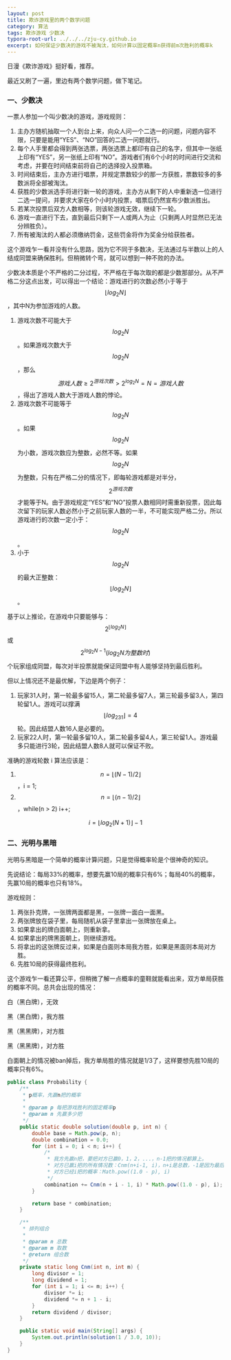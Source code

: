 ```yaml
---
layout: post
title: 欺诈游戏里的两个数学问题
category: 算法
tags: 欺诈游戏 少数决
typora-root-url: ../../../zju-cy.github.io
excerpt: 如何保证少数决的游戏不被淘汰，如何计算以固定概率n获得前m次胜利的概率k
---
```


日漫《欺诈游戏》挺好看，推荐。

最近又刷了一遍，里边有两个数学问题，做下笔记。



### 一、少数决

一票人参加一个叫少数决的游戏，游戏规则：

1. 主办方随机抽取一个人到台上来，向众人问一个二选一的问题，问题内容不限，只要是能用“YES”、“NO”回答的二选一问题就行。
2. 每个人手里都会得到两张选票，两张选票上都印有自己的名字，但其中一张纸上印有“YES”，另一张纸上印有“NO”。游戏者们有6个小时的时间进行交流和考虑，并要在时间结束前将自己的选择投入投票箱。
3. 时间结束后，主办方进行唱票，并规定票数较少的那一方获胜，票数较多的多数派将全部被淘汰。
4. 获胜的少数派选手将进行新一轮的游戏，主办方从剩下的人中重新选一位进行二选一提问，并要求大家在6个小时内投票，唱票后仍然宣布少数派胜出。
5. 若某次投票后双方人数相等，则该轮游戏无效，继续下一轮。
6. 游戏一直进行下去，直到最后只剩下一人或两人为止（只剩两人时显然已无法分辨胜负）。
7. 所有被淘汰的人都必须缴纳罚金，这些罚金将作为奖金分给获胜者。



这个游戏乍一看并没有什么思路，因为它不同于多数决，无法通过与半数以上的人结成同盟来确保胜利。但稍微转个弯，就可以想到一种不败的办法。

少数决本质是个不严格的二分过程，不严格在于每次取的都是少数那部分。从不严格二分这点出发，可以得出一个结论：游戏进行的次数必然小于等于 $$\lfloor log_2N \rfloor$$ ，其中N为参加游戏的人数。

1. 游戏次数不可能大于 $$log_2N$$ 。如果游戏次数大于$$log_2N$$，那么 $$游戏人数 \geq 2^{游戏次数} > 2^{log_2N} = N = 游戏人数$$，得出了游戏人数大于游戏人数的悖论。
2. 游戏次数不可能等于 $$log_2N$$ 。如果 $$log_2N$$ 为小数，游戏次数应为整数，必然不等。如果 $$log_2N$$ 为整数，只有在严格二分的情况下，即每轮游戏都是对半分，$$2^{游戏次数}$$ 才能等于N。由于游戏规定“YES”和“NO”投票人数相同时需重新投票，因此每次留下的玩家人数必然小于之前玩家人数的一半，不可能实现严格二分。所以游戏进行的次数一定小于：$$log_2N$$。
3. 小于 $$log_2N$$ 的最大正整数： $$\lfloor log_2N \rfloor$$。 

基于以上推论，在游戏中只要能够与： $$2^{\lfloor log_2N \rfloor}$$ 或 $$2^{log_2N - 1}(log_2N为整数时)$$ 个玩家组成同盟，每次对半投票就能保证同盟中有人能够坚持到最后胜利。

但以上情况还不是最优解，下边是两个例子：

1. 玩家31人时，第一轮最多留15人，第二轮最多留7人，第三轮最多留3人，第四轮留1人。游戏可以撑满 $$\lfloor log_231 \rfloor = 4$$ 轮。因此结盟人数16人是必要的。
2. 玩家22人时，第一轮最多留10人，第二轮最多留4人，第三轮留1人。游戏最多只能进行3轮，因此结盟人数8人就可以保证不败。



准确的游戏轮数 i 算法应该是：

1. $$n = \lfloor {(N-1)/2} \rfloor$$ ，i = 1;
2. $$n = \lfloor (n-1)/2 \rfloor $$，while(n > 2) i++;

$$i = \lfloor {log_2(N+1)} \rfloor - 1$$



### 二、光明与黑暗

光明与黑暗是一个简单的概率计算问题，只是觉得概率轮是个很神奇的知识。

先说结论：每局33%的概率，想要先赢10局的概率只有6%；每局40%的概率，先赢10局的概率也只有18%。

游戏规则：

1. 两张扑克牌，一张牌两面都是黑，一张牌一面白一面黑。
2. 两张牌放在袋子里，每局随机从袋子里拿出一张牌放在桌上。
3. 如果拿出的牌白面朝上，则重新拿。
4. 如果拿出的牌黑面朝上，则继续游戏。
5. 将拿出的这张牌反过来，如果是白面则本局我方胜，如果是黑面则本局对方胜。
6. 先胜10局的获得最终胜利。



这个游戏乍一看还算公平，但稍微了解一点概率的童鞋就能看出来，双方单局获胜的概率不同。总共会出现的情况：

白（黑白牌），无效

黑（黑白牌），我方胜

黑（黑黑牌），对方胜

黑（黑黑牌），对方胜

白面朝上的情况被ban掉后，我方单局胜的情况就是1/3了，这样要想先胜10局的概率只有6%。



```java
public class Probability {
    /**
     * p概率，先赢n把的概率
     *
     * @param p 每把游戏胜利的固定概率p
     * @param n 先赢多少把
     */
    public static double solution(double p, int n) {
        double base = Math.pow(p, n);
        double combination = 0.0;
        for (int i = 0; i < n; i++) {
            /*
             * 我方先赢n把，要把对方已赢0，1，2，...，n-1把的情况都算上。
             * 对方已赢i把的所有情况数：Cnm(n+i-1, i)，n+i是总数，-1是因为最后一把是我方赢，对方不能选。
             * 对方已经i把的概率：Math.pow((1.0 - p), i)
             */
            combination += Cnm(n + i - 1, i) * Math.pow((1.0 - p), i);
        }

        return base * combination;
    }

    /**
     * 排列组合
     *
     * @param n 总数
     * @param m 取数
     * @return 组合数
     */
    private static long Cnm(int n, int m) {
        long divisor = 1;
        long dividend = 1;
        for (int i = 1; i <= m; i++) {
            divisor *= i;
            dividend *= n + 1 - i;
        }
        return dividend / divisor;
    }

    public static void main(String[] args) {
        System.out.println(solution(1 / 3.0, 10));
    }
}
```